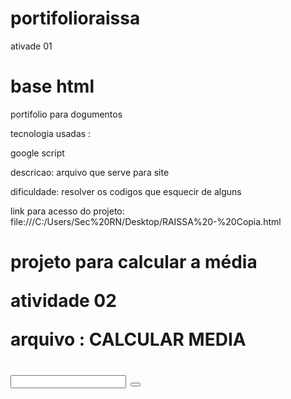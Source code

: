 # portifolioraissa
ativade 01 
 
 <h1>base html</h1>
 
 portifolio para dogumentos 
 
  tecnologia usadas : 
  
  google script 
  
  descricao: arquivo que serve para site
 
  dificuldade: resolver os codigos que esquecir de alguns
 
 link para acesso do projeto: file:///C:/Users/Sec%20RN/Desktop/RAISSA%20-%20Copia.html



 
<h1> projeto para calcular a média 
 
 atividade 02
 
  arquivo : CALCULAR MEDIA
 
  <label>
   <input>
    <button>
      <script>
        <body>
  
   tecnologia utilizada :
       java script e
       google script
          
      erros encontrados está em "calcula média".
          
     dificuldade: foi para saber o resultado na exportação.
      
          descricao: Eu entendir atraves da aula dada que aprendemos como retornar a pagina , 
          alem disso o codigo dado para fazermos era pra nos saber calcular media .
          
          link para acesso do projeto :https://script.google.com/macros/s/AKfycbyM53cDdSDu49C7NIL0a8uGFiNzX25hkiViN-OWztX7SbwSrJii8TTcdVh9MSsm-DI/exec
          
  
